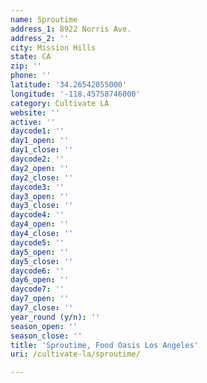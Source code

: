 ```yaml
---
name: Sproutime
address_1: 8922 Norris Ave.
address_2: ''
city: Mission Hills
state: CA
zip: ''
phone: ''
latitude: '34.26542055000'
longitude: '-118.45758746000'
category: Cultivate LA
website: ''
active: ''
daycode1: ''
day1_open: ''
day1_close: ''
daycode2: ''
day2_open: ''
day2_close: ''
daycode3: ''
day3_open: ''
day3_close: ''
daycode4: ''
day4_open: ''
day4_close: ''
daycode5: ''
day5_open: ''
day5_close: ''
daycode6: ''
day6_open: ''
daycode7: ''
day7_open: ''
day7_close: ''
year_round (y/n): ''
season_open: ''
season_close: ''
title: 'Sproutime, Food Oasis Los Angeles'
uri: /cultivate-la/sproutime/

---
```

